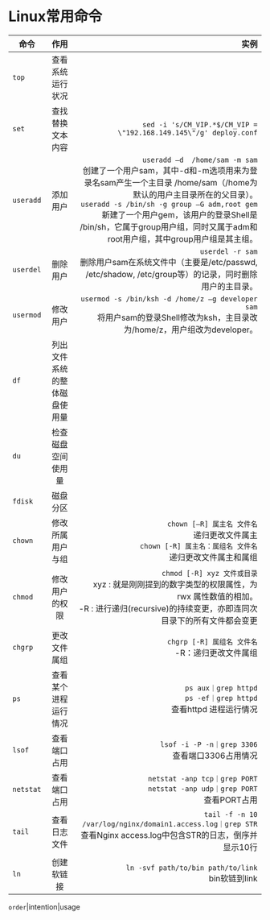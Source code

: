 # Linux常用命令

命令|作用|实例
--|:--:|--:
`top`|查看系统运行状况|
`set`|查找替换文本内容|`sed -i 's/CM_VIP.*$/CM_VIP = \"192.168.149.145\"/g' deploy.conf`
`useradd`|添加用户|`useradd –d  /home/sam -m sam`</br> 创建了一个用户sam，其中-d和-m选项用来为登录名sam产生一个主目录 /home/sam（/home为默认的用户主目录所在的父目录）。</br>`useradd -s /bin/sh -g group –G adm,root gem`</br> 新建了一个用户gem，该用户的登录Shell是 /bin/sh，它属于group用户组，同时又属于adm和root用户组，其中group用户组是其主组。
`userdel`|删除用户|`userdel -r sam` </br> 删除用户sam在系统文件中（主要是/etc/passwd, /etc/shadow, /etc/group等）的记录，同时删除用户的主目录。
`usermod`|修改用户|`usermod -s /bin/ksh -d /home/z –g developer sam` </br>将用户sam的登录Shell修改为ksh，主目录改为/home/z，用户组改为developer。
`df`|列出文件系统的整体磁盘使用量|
`du`|检查磁盘空间使用量|
`fdisk`|磁盘分区|
`chown`|修改所属用户与组|`chown [–R] 属主名 文件名`<br>递归更改文件属主<br>`chown [-R] 属主名：属组名 文件名`<br>递归更改文件属主和属组
`chmod`|修改用户的权限|`chmod [-R] xyz 文件或目录`<br>xyz : 就是刚刚提到的数字类型的权限属性，为 rwx 属性数值的相加。<br>-R : 进行递归(recursive)的持续变更，亦即连同次目录下的所有文件都会变更
`chgrp`|更改文件属组|`chgrp [-R] 属组名 文件名`<br>-R：递归更改文件属组
`ps`|查看某个进程运行情况|`ps aux｜grep httpd` <br>`ps -ef｜grep httpd` <br> 查看httpd 进程运行情况
`lsof`|查看端口占用|`lsof -i -P -n｜grep 3306`<br>查看端口3306占用情况
`netstat`|查看端口占用|`netstat -anp tcp｜grep PORT`<br>`netstat -anp udp｜grep PORT`<br> 查看PORT占用
`tail`|查看日志文件|`tail -f -n 10 /var/log/nginx/domain1.access.log｜grep STR`<br> 查看Nginx access.log中包含STR的日志，倒序并显示10行
`ln`|创建软链接|`ln -svf path/to/bin path/to/link`<br>bin软链到link

`order`|intention|usage